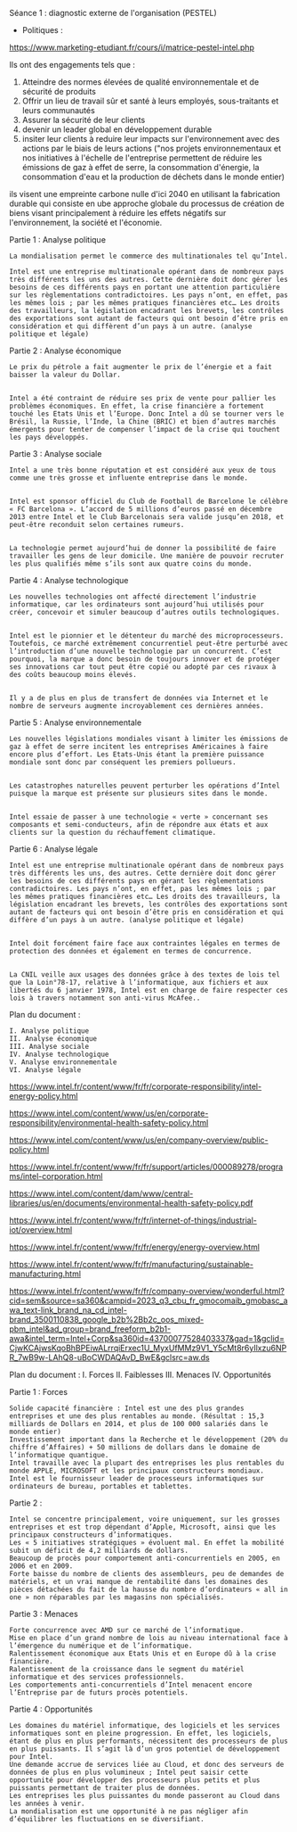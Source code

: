 Séance 1 :
diagnostic externe de l'organisation (PESTEL)
- Politiques :

https://www.marketing-etudiant.fr/cours/i/matrice-pestel-intel.php

Ils ont des engagements tels que :
1) Atteindre des normes élevées de qualité environnementale et de sécurité de produits
2) Offrir un lieu de travail sûr et santé à leurs employés, sous-traitants et leurs communautés
3) Assurer la sécurité de leur clients
4) devenir un leader global en développement durable
5) insiter leur clients à reduire leur impacts sur l'environnement avec des actions par le biais de leurs actions
("nos projets environnementaux et nos initiatives à l'échelle de l'entreprise permettent de réduire les émissions de gaz à effet de serre, la consommation d'énergie, la consommation d'eau et la production de déchets dans le monde entier)

ils visent une empreinte carbone nulle d'ici 2040
en utilisant la fabrication durable qui consiste en ube approche globale du processus de création de biens visant principalement à réduire les effets négatifs sur l'environnement, la société et l'économie.

 Partie 1 : Analyse politique

    La mondialisation permet le commerce des multinationales tel qu’Intel.

    Intel est une entreprise multinationale opérant dans de nombreux pays très différents les uns des autres. Cette dernière doit donc gérer les besoins de ces différents pays en portant une attention particulière sur les règlementations contradictoires. Les pays n’ont, en effet, pas les mêmes lois ; par les mêmes pratiques financières etc… Les droits des travailleurs, la législation encadrant les brevets, les contrôles des exportations sont autant de facteurs qui ont besoin d’être pris en considération et qui diffèrent d’un pays à un autre. (analyse politique et légale)

Partie 2 : Analyse économique

    Le prix du pétrole a fait augmenter le prix de l’énergie et a fait baisser la valeur du Dollar.


    Intel a été contraint de réduire ses prix de vente pour pallier les problèmes économiques. En effet, la crise financière a fortement touché les Etats Unis et l’Europe. Donc Intel a dû se tourner vers le Brésil, la Russie, l’Inde, la Chine (BRIC) et bien d’autres marchés émergents pour tenter de compenser l’impact de la crise qui touchent les pays développés.

Partie 3 : Analyse sociale

    Intel a une très bonne réputation et est considéré aux yeux de tous comme une très grosse et influente entreprise dans le monde.


    Intel est sponsor officiel du Club de Football de Barcelone le célèbre « FC Barcelona ». L’accord de 5 millions d’euros passé en décembre 2013 entre Intel et le Club Barcelonais sera valide jusqu’en 2018, et peut-être reconduit selon certaines rumeurs.


    La technologie permet aujourd’hui de donner la possibilité de faire travailler les gens de leur domicile. Une manière de pouvoir recruter les plus qualifiés même s’ils sont aux quatre coins du monde.

 
Partie 4 : Analyse technologique

    Les nouvelles technologies ont affecté directement l’industrie informatique, car les ordinateurs sont aujourd’hui utilisés pour créer, concevoir et simuler beaucoup d’autres outils technologiques.


    Intel est le pionnier et le détenteur du marché des microprocesseurs. Toutefois, ce marché extrêmement concurrentiel peut-être perturbé avec l’introduction d’une nouvelle technologie par un concurrent. C’est pourquoi, la marque a donc besoin de toujours innover et de protéger ses innovations car tout peut être copié ou adopté par ces rivaux à des coûts beaucoup moins élevés.


    Il y a de plus en plus de transfert de données via Internet et le nombre de serveurs augmente incroyablement ces dernières années.


Partie 5 : Analyse environnementale

    Les nouvelles législations mondiales visant à limiter les émissions de gaz à effet de serre incitent les entreprises Américaines à faire encore plus d’effort. Les Etats-Unis étant la première puissance mondiale sont donc par conséquent les premiers pollueurs.


    Les catastrophes naturelles peuvent perturber les opérations d’Intel puisque la marque est présente sur plusieurs sites dans le monde.


    Intel essaie de passer à une technologie « verte » concernant ses composants et semi-conducteurs, afin de répondre aux états et aux clients sur la question du réchauffement climatique.

 
Partie 6 : Analyse légale

    Intel est une entreprise multinationale opérant dans de nombreux pays très différents les uns, des autres. Cette dernière doit donc gérer les besoins de ces différents pays en gérant les règlementations contradictoires. Les pays n’ont, en effet, pas les mêmes lois ; par les mêmes pratiques financières etc… Les droits des travailleurs, la législation encadrant les brevets, les contrôles des exportations sont autant de facteurs qui ont besoin d’être pris en considération et qui diffère d’un pays à un autre. (analyse politique et légale)


    Intel doit forcément faire face aux contraintes légales en termes de protection des données et également en termes de concurrence.


    La CNIL veille aux usages des données grâce à des textes de lois tel que la Loin°78-17, relative à l’informatique, aux fichiers et aux libertés du 6 janvier 1978, Intel est en charge de faire respecter ces lois à travers notamment son anti-virus McAfee..

Plan du document :

    I. Analyse politique
    II. Analyse économique
    III. Analyse sociale
    IV. Analyse technologique
    V. Analyse environnementale
    VI. Analyse légale

https://www.intel.fr/content/www/fr/fr/corporate-responsibility/intel-energy-policy.html

https://www.intel.com/content/www/us/en/corporate-responsibility/environmental-health-safety-policy.html

https://www.intel.com/content/www/us/en/company-overview/public-policy.html

https://www.intel.fr/content/www/fr/fr/support/articles/000089278/programs/intel-corporation.html

https://www.intel.com/content/dam/www/central-libraries/us/en/documents/environmental-health-safety-policy.pdf

https://www.intel.fr/content/www/fr/fr/internet-of-things/industrial-iot/overview.html

https://www.intel.fr/content/www/fr/fr/energy/energy-overview.html

https://www.intel.fr/content/www/fr/fr/manufacturing/sustainable-manufacturing.html

https://www.intel.fr/content/www/fr/fr/company-overview/wonderful.html?cid=sem&source=sa360&campid=2023_q3_cbu_fr_gmocomaib_gmobasc_awa_text-link_brand_na_cd_intel-brand_3500110838_google_b2b%2Bb2c_oos_mixed-pbm_intel&ad_group=brand_freeform_b2b1-awa&intel_term=Intel+Corp&sa360id=43700077528403337&gad=1&gclid=CjwKCAjwsKqoBhBPEiwALrrqiErxec1U_MyxUfMMz9V1_Y5cMt8r6yIlxzu6NPR_7wB9w-LAhQ8-uBoCWDAQAvD_BwE&gclsrc=aw.ds

Plan du document :
    I. Forces
    II. Faiblesses
    III. Menaces
    IV. Opportunités

Partie 1 : Forces

    Solide capacité financière : Intel est une des plus grandes entreprises et une des plus rentables au monde. (Résultat : 15,3 milliards de Dollars en 2014, et plus de 100 000 salariés dans le monde entier)
    Investissement important dans la Recherche et le développement (20% du chiffre d’Affaires) + 50 millions de dollars dans le domaine de l’informatique quantique.
    Intel travaille avec la plupart des entreprises les plus rentables du monde APPLE, MICROSOFT et les principaux constructeurs mondiaux.
    Intel est le fournisseur leader de processeurs informatiques sur ordinateurs de bureau, portables et tablettes.

Partie 2 :

    Intel se concentre principalement, voire uniquement, sur les grosses entreprises et est trop dépendant d’Apple, Microsoft, ainsi que les principaux constructeurs d’informatiques.
    Les « 5 initiatives stratégiques » évoluent mal. En effet la mobilité subit un déficit de 4,2 milliards de dollars.
    Beaucoup de procès pour comportement anti-concurrentiels en 2005, en 2006 et en 2009.
    Forte baisse du nombre de clients des assembleurs, peu de demandes de matériels, et un vrai manque de rentabilité dans les domaines des pièces détachées du fait de la hausse du nombre d’ordinateurs « all in one » non réparables par les magasins non spécialisés.

Partie 3 : Menaces

    Forte concurrence avec AMD sur ce marché de l’informatique.
    Mise en place d’un grand nombre de lois au niveau international face à l’émergence du numérique et de l’informatique.
    Ralentissement économique aux Etats Unis et en Europe dû à la crise financière.
    Ralentissement de la croissance dans le segment du matériel informatique et des services professionnels.
    Les comportements anti-concurrentiels d’Intel menacent encore l’Entreprise par de futurs procès potentiels.

 
Partie 4 : Opportunités

    Les domaines du matériel informatique, des logiciels et les services informatiques sont en pleine progression. En effet, les logiciels, étant de plus en plus performants, nécessitent des processeurs de plus en plus puissants. Il s’agit là d’un gros potentiel de développement pour Intel.
    Une demande accrue de services liée au Cloud, et donc des serveurs de données de plus en plus volumineux ; Intel peut saisir cette opportunité pour développer des processeurs plus petits et plus puissants permettant de traiter plus de données.
    Les entreprises les plus puissantes du monde passeront au Cloud dans les années à venir.
    La mondialisation est une opportunité à ne pas négliger afin d’équilibrer les fluctuations en se diversifiant.
